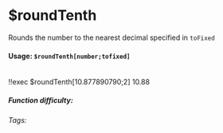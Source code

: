 # $roundTenth
Rounds the number to the nearest decimal specified in `toFixed`

#### Usage: `$roundTenth[number;tofixed]`
<br/>
<discord-messages>
	<discord-message :bot="false" role-color="#ffcc9a" author="Member">
		!!exec $roundTenth[10.877890790;2]
	</discord-message>
	<discord-message :bot="true" role-color="#0099ff" author="Custom Command" avatar="https://media.discordapp.net/avatars/725721249652670555/781224f90c3b841ba5b40678e032f74a.webp">
		10.88
	</discord-message>
</discord-messages>

##### Function difficulty: <Badge type="tip" text="Easy" vertical="middle" /> 
###### Tags: <Badge type="tip" text="roundTenth" vertical="middle" /> <Badge type="tip" text="set" vertical="middle" /> <Badge type="tip" text="decimals" vertical="middle" /> <Badge type="tip" text="roundTenth" vertical="middle" />
